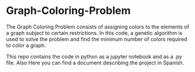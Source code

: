 # Graph-Coloring-Problem

The Graph Coloring Problem consists of assigning colors to the elements of a graph subject to certain restrictions. In this code, a genetic algorithm is used to solve the problem and find the minimum number of colors required to color a graph.

This repo contains the code in python as a jupyter notebook and as a .py file. Also Here you can find a document describing the project in Spanish.